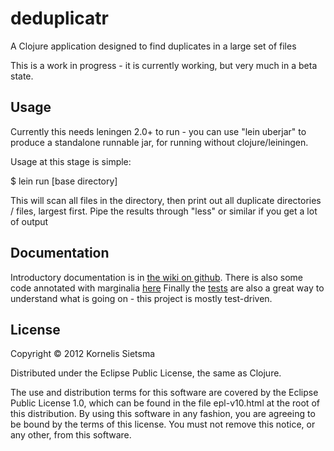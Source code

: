 # deduplicatr

A Clojure application designed to find duplicates in a large set of files

This is a work in progress - it is currently working, but very much in a beta state.

## Usage

Currently this needs leningen 2.0+ to run - you can use "lein uberjar" to produce a standalone runnable jar, for running without clojure/leiningen.

Usage at this stage is simple:

$ lein run [base directory]

This will scan all files in the directory, then print out all duplicate directories / files, largest first.  Pipe the results through "less" or similar if you get a lot of output

## Documentation
Introductory documentation is in [the wiki on github](https://github.com/kornysietsma/deduplicatr/wiki).
There is also some code annotated with marginalia [here](http://cloud.github.com/downloads/kornysietsma/deduplicatr/uberdoc.html)
Finally the [tests](https://github.com/kornysietsma/deduplicatr/tree/master/test/deduplicatr) are also a great way to understand what is going on - this project is mostly test-driven.

## License

Copyright © 2012 Kornelis Sietsma

Distributed under the Eclipse Public License, the same as Clojure.

The use and distribution terms for this software are covered by the Eclipse Public License 1.0, which can be found in the file epl-v10.html at the root of this distribution. By using this software in any fashion, you are agreeing to be bound by the terms of this license. You must not remove this notice, or any other, from this software.
